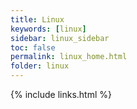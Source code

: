 ```yaml
---
title: Linux
keywords: [linux]
sidebar: linux_sidebar
toc: false
permalink: linux_home.html
folder: linux
---
```


{% include links.html %}

